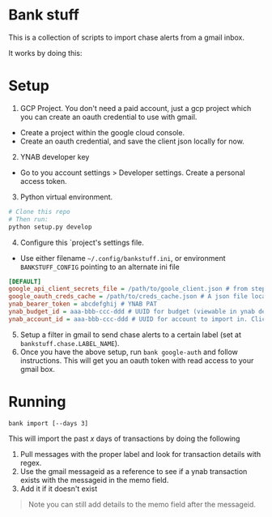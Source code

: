 # Bank stuff

This is a collection of scripts to import chase alerts from a gmail inbox.

It works by doing this:

# Setup

1. GCP Project. You don't need a paid account, just a gcp project which you can create an oauth credential to use with gmail.
 - Create a project within the google cloud console.
 - Create an oauth credential, and save the client json locally for now.
2. YNAB developer key
 - Go to you account settings > Developer settings. Create a personal access token.
3. Python virtual environment.
```sh
# Clone this repo
# Then run:
python setup.py develop
```
4. Configure this `project's settings file.
  - Use either filename `~/.config/bankstuff.ini`, or environment `BANKSTUFF_CONFIG` pointing to an alternate ini file
```ini
[DEFAULT]
google_api_client_secrets_file = /path/to/goole_client.json # from step 1
google_oauth_creds_cache = /path/to/creds_cache.json # A json file location to keep the credential cache
ynab_bearer_token = abcdefghij # YNAB PAT
ynab_budget_id = aaa-bbb-ccc-ddd # UUID for budget (viewable in ynab desktop website url)
ynab_account_id = aaa-bbb-ccc-ddd # UUID for account to import in. Click on the specific account and get it from the url.
```
5. Setup a filter in gmail to send chase alerts to a certain label (set at `bankstuff.chase.LABEL_NAME`).
6. Once you have the above setup, run `bank google-auth` and follow instructions. This will get you an oauth token with read access to your gmail box.

# Running

`bank import [--days 3]`

This will import the past *x* days of transactions by doing the following
1. Pull messages with the proper label and look for transaction details with regex.
1. Use the gmail messageid as a reference to see if a ynab transaction exists with the messageid in the memo field.
1. Add it if it doesn't exist

> Note you can still add details to the memo field after the messageid.
